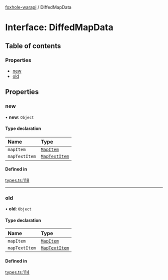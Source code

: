 [foxhole-warapi](../README.md) / DiffedMapData

# Interface: DiffedMapData

## Table of contents

### Properties

- [new](DiffedMapData.md#new)
- [old](DiffedMapData.md#old)

## Properties

### new

• **new**: `Object`

#### Type declaration

| Name | Type |
| :------ | :------ |
| `mapItem` | [`MapItem`](MapItem.md) |
| `mapTextItem` | [`MapTextItem`](MapTextItem.md) |

#### Defined in

[types.ts:118](https://github.com/art0rz/foxhole-warapi/blob/f2ea5d4/src/types.ts#L118)

___

### old

• **old**: `Object`

#### Type declaration

| Name | Type |
| :------ | :------ |
| `mapItem` | [`MapItem`](MapItem.md) |
| `mapTextItem` | [`MapTextItem`](MapTextItem.md) |

#### Defined in

[types.ts:114](https://github.com/art0rz/foxhole-warapi/blob/f2ea5d4/src/types.ts#L114)
